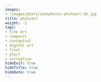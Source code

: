```yaml
---
images:
- /images/phart/zonephotos-photoart-10.jpg
title: photoart
weight: -1
tags:
- Fine Art
- composit
- conceptual
- digital art
- final
- phart
- surrealism
hideExif: true
hideTitle: true
hideDate: true
---
```

